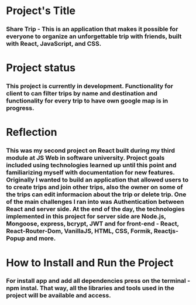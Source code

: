 # Project's Title 
   ### Share Trip - Тhis is an application that makes it possible for everyone to organize an unforgettable trip with friends, built with React, JavaScript, and CSS.


# Project status
  ###  This project is currently in development. Functionality for client to can filter trips by name and destination and functionality for every trip to have own google map is in progress.


# Reflection 
   ### This was my second project on React built during my third module at JS Web in software university. Project goals included using technologies learned up until this point and familiarizing myself with documentation for new features. Originally I wanted to build an application that allowed users to to create trips and join other trips, also the owner on some of the trips can edit informacion about the trip or delete trip. One of the main challenges I ran into was Authentication between React and server side. At the end of the day, the technologies implemented in this project for server side are Node.js, Mongoose, express, bcrypt, JWT and  for front-end - React, React-Router-Dom, VanillaJS, HTML, CSS, Formik, Reactjs-Popup and more.


# How to Install and Run the Project 
   ### For install app and add all dependencies press on the terminal - npm instal. That way, all the libraries and tools used in the project will be available and access.

   

